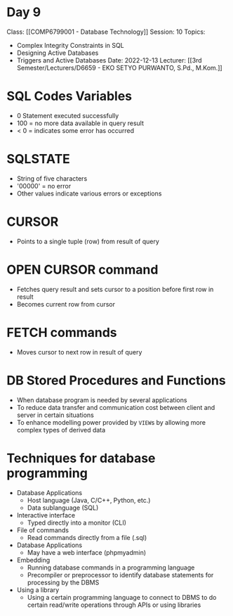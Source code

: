 # Day 9
Class: [[COMP6799001 - Database Technology]]
Session: 10
Topics: 
-   Complex Integrity Constraints in SQL
-   Designing Active Databases  
-   Triggers and Active Databases
Date: 2022-12-13
Lecturer: [[3rd Semester/Lecturers/D6659 - EKO SETYO PURWANTO, S.Pd., M.Kom.]]

# SQL Codes Variables

- 0 Statement executed successfully
- 100 = no more data available in query result
- < 0 = indicates some error has occurred

# SQLSTATE
- String of five characters
- '00000' = no error
- Other values indicate various errors or exceptions

# CURSOR
- Points to a single tuple (row) from result of query

# OPEN CURSOR command
- Fetches query result and sets cursor to a position before first row in result
- Becomes current row from cursor

# FETCH commands
- Moves cursor to next row in result of query

# DB Stored Procedures and Functions

- When database program is needed by several applications
- To reduce data transfer and communication cost between client and server in certain situations
- To enhance modelling power provided by `VIEW`s by allowing more complex types of derived data

# Techniques for database programming

- Database Applications
	- Host language (Java, C/C++, Python, etc.)
	- Data sublanguage (SQL)
- Interactive interface
	- Typed directly into a monitor (CLI)
- File of commands
	- Read commands directly from a file (.sql)
- Database Applications
	- May have a web interface (phpmyadmin)
- Embedding
	- Running database commands in a programming language
	- Precompiler or preprocessor to identify database statements for processing by the DBMS
- Using a library
	- Using a certain programming language to connect to DBMS to do certain read/write operations through APIs or using libraries
